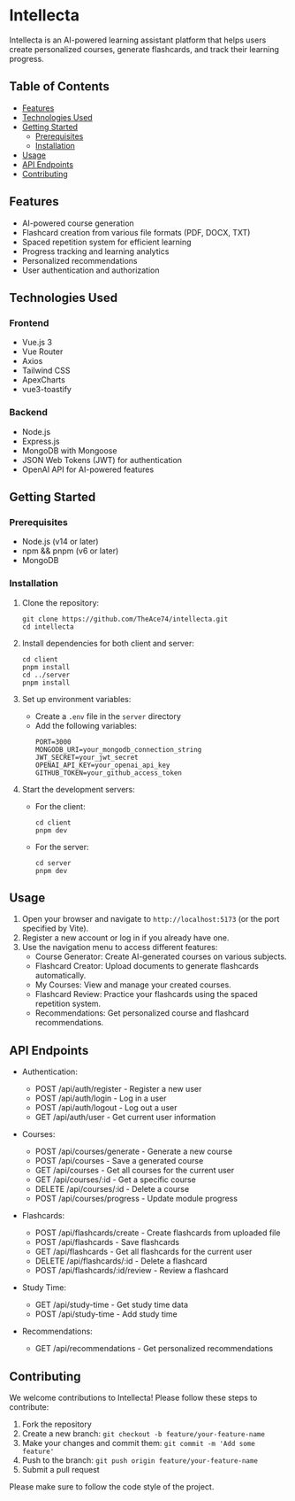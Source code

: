 # Intellecta

Intellecta is an AI-powered learning assistant platform that helps users create personalized courses, generate flashcards, and track their learning progress.

## Table of Contents

- [Features](#features)
- [Technologies Used](#technologies-used)
- [Getting Started](#getting-started)
  - [Prerequisites](#prerequisites)
  - [Installation](#installation)
- [Usage](#usage)
- [API Endpoints](#api-endpoints)
- [Contributing](#contributing)

## Features

- AI-powered course generation
- Flashcard creation from various file formats (PDF, DOCX, TXT)
- Spaced repetition system for efficient learning
- Progress tracking and learning analytics
- Personalized recommendations
- User authentication and authorization

## Technologies Used

### Frontend

- Vue.js 3
- Vue Router
- Axios
- Tailwind CSS
- ApexCharts
- vue3-toastify

### Backend

- Node.js
- Express.js
- MongoDB with Mongoose
- JSON Web Tokens (JWT) for authentication
- OpenAI API for AI-powered features

## Getting Started

### Prerequisites

- Node.js (v14 or later)
- npm && pnpm (v6 or later)
- MongoDB

### Installation

1. Clone the repository:

   ```
   git clone https://github.com/TheAce74/intellecta.git
   cd intellecta
   ```

2. Install dependencies for both client and server:

   ```
   cd client
   pnpm install
   cd ../server
   pnpm install
   ```

3. Set up environment variables:

   - Create a `.env` file in the `server` directory
   - Add the following variables:
     ```
     PORT=3000
     MONGODB_URI=your_mongodb_connection_string
     JWT_SECRET=your_jwt_secret
     OPENAI_API_KEY=your_openai_api_key
     GITHUB_TOKEN=your_github_access_token
     ```

4. Start the development servers:
   - For the client:
     ```
     cd client
     pnpm dev
     ```
   - For the server:
     ```
     cd server
     pnpm dev
     ```

## Usage

1. Open your browser and navigate to `http://localhost:5173` (or the port specified by Vite).
2. Register a new account or log in if you already have one.
3. Use the navigation menu to access different features:
   - Course Generator: Create AI-generated courses on various subjects.
   - Flashcard Creator: Upload documents to generate flashcards automatically.
   - My Courses: View and manage your created courses.
   - Flashcard Review: Practice your flashcards using the spaced repetition system.
   - Recommendations: Get personalized course and flashcard recommendations.

## API Endpoints

- Authentication:

  - POST /api/auth/register - Register a new user
  - POST /api/auth/login - Log in a user
  - POST /api/auth/logout - Log out a user
  - GET /api/auth/user - Get current user information

- Courses:

  - POST /api/courses/generate - Generate a new course
  - POST /api/courses - Save a generated course
  - GET /api/courses - Get all courses for the current user
  - GET /api/courses/:id - Get a specific course
  - DELETE /api/courses/:id - Delete a course
  - POST /api/courses/progress - Update module progress

- Flashcards:

  - POST /api/flashcards/create - Create flashcards from uploaded file
  - POST /api/flashcards - Save flashcards
  - GET /api/flashcards - Get all flashcards for the current user
  - DELETE /api/flashcards/:id - Delete a flashcard
  - POST /api/flashcards/:id/review - Review a flashcard

- Study Time:

  - GET /api/study-time - Get study time data
  - POST /api/study-time - Add study time

- Recommendations:
  - GET /api/recommendations - Get personalized recommendations

## Contributing

We welcome contributions to Intellecta! Please follow these steps to contribute:

1. Fork the repository
2. Create a new branch: `git checkout -b feature/your-feature-name`
3. Make your changes and commit them: `git commit -m 'Add some feature'`
4. Push to the branch: `git push origin feature/your-feature-name`
5. Submit a pull request

Please make sure to follow the code style of the project.
